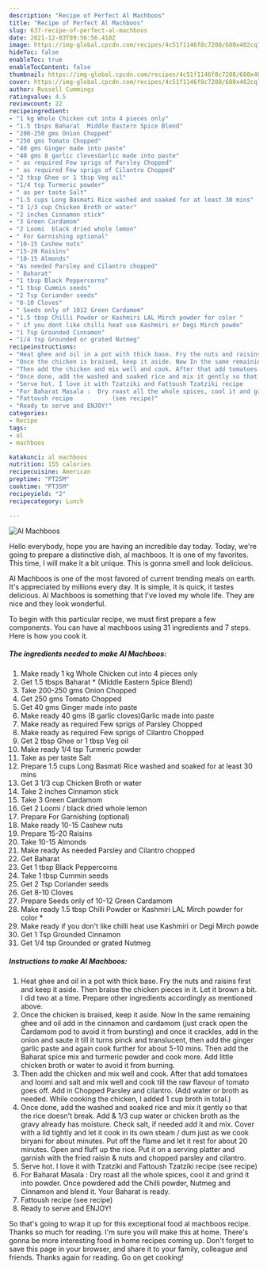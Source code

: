 ```yaml
---
description: "Recipe of Perfect Al Machboos"
title: "Recipe of Perfect Al Machboos"
slug: 637-recipe-of-perfect-al-machboos
date: 2021-12-03T09:56:56.410Z
image: https://img-global.cpcdn.com/recipes/4c51f1146f8c7208/680x482cq70/al-machboos-recipe-main-photo.jpg
hideToc: false
enableToc: true
enableTocContent: false
thumbnail: https://img-global.cpcdn.com/recipes/4c51f1146f8c7208/680x482cq70/al-machboos-recipe-main-photo.jpg
cover: https://img-global.cpcdn.com/recipes/4c51f1146f8c7208/680x482cq70/al-machboos-recipe-main-photo.jpg
author: Russell Cummings
ratingvalue: 4.5
reviewcount: 22
recipeingredient:
- "1 kg Whole Chicken cut into 4 pieces only"
- "1.5 tbsps Baharat  Middle Eastern Spice Blend"
- "200-250 gms Onion Chopped"
- "250 gms Tomato Chopped"
- "40 gms Ginger made into paste"
- "40 gms 8 garlic clovesGarlic made into paste"
- " as required Few sprigs of Parsley Chopped"
- " as required Few sprigs of Cilantro Chopped"
- "2 tbsp Ghee or 1 tbsp Veg oil"
- "1/4 tsp Turmeric powder"
- " as per taste Salt"
- "1.5 cups Long Basmati Rice washed and soaked for at least 30 mins"
- "3 1/3 cup Chicken Broth or water"
- "2 inches Cinnamon stick"
- "3 Green Cardamom"
- "2 Loomi  black dried whole lemon"
- " For Garnishing optional"
- "10-15 Cashew nuts"
- "15-20 Raisins"
- "10-15 Almonds"
- "As needed Parsley and Cilantro chopped"
- " Baharat"
- "1 tbsp Black Peppercorns"
- "1 tbsp Cummin seeds"
- "2 Tsp Coriander seeds"
- "8-10 Cloves"
- " Seeds only of 1012 Green Cardamom"
- "1.5 tbsp Chilli Powder or Kashmiri LAL Mirch powder for color "
- " if you dont like chilli heat use Kashmiri or Degi Mirch powde"
- "1 Tsp Grounded Cinnamon"
- "1/4 tsp Grounded or grated Nutmeg"
recipeinstructions:
- "Heat ghee and oil in a pot with thick base. Fry the nuts and raisins first and keep it aside. Then braise the chicken pieces in it. Let it brown a bit. I did two at a time. Prepare other ingredients accordingly as mentioned above."
- "Once the chicken is braised, keep it aside. Now In the same remaining ghee and oil add in the cinnamon and cardamom (just crack open the Cardamom pod to avoid it from bursting) and once it crackles, add in the onion and saute it till it turns pinck and translucent, then add the ginger garlic paste and again cook further for about 5-10 mins. Then add the Baharat spice mix and turmeric powder and cook more. Add little chicken broth or water to avoid it from burning."
- "Then add the chicken and mix well and cook. After that add tomatoes and loomi and salt and mix well and cook till the raw flavour of tomato goes off. Add in Chopped Parsley and cilantro. (Add water or broth as needed. While cooking the chicken, I added 1 cup broth in total.)"
- "Once done, add the washed and soaked rice and mix it gently so that the rice doesn&#39;t break. Add & 1/3 cup water or chicken broth as the gravy already has moisture. Check salt, if needed add it and mix. Cover with a lid tightly and let it cook in its own steam / dum just as we cook biryani for about minutes. Put off the flame and let it rest for about 20 minutes. Open and fluff up the rice. Put it on a serving platter and garnish with the fried raisin & nuts and chopped parsley and cilantro."
- "Serve hot. I love it with Tzatziki and Fattoush Tzatziki recipe           (see recipe)"
- "For Baharat Masala :  Dry roast all the whole spices, cool it and grind it into powder. Once powdered add the Chilli powder, Nutmeg and Cinnamon and blend it. Your Baharat is ready."
- "Fattoush recipe           (see recipe)"
- "Ready to serve and ENJOY!"
categories:
- Recipe
tags:
- al
- machboos

katakunci: al machboos 
nutrition: 155 calories
recipecuisine: American
preptime: "PT25M"
cooktime: "PT35M"
recipeyield: "2"
recipecategory: Lunch

---
```



![Al Machboos](https://img-global.cpcdn.com/recipes/4c51f1146f8c7208/680x482cq70/al-machboos-recipe-main-photo.jpg)

Hello everybody, hope you are having an incredible day today. Today, we're going to prepare a distinctive dish, al machboos. It is one of my favorites. This time, I will make it a bit unique. This is gonna smell and look delicious.

Al Machboos is one of the most favored of current trending meals on earth. It's appreciated by millions every day. It is simple, it is quick, it tastes delicious. Al Machboos is something that I've loved my whole life. They are nice and they look wonderful.




To begin with this particular recipe, we must first prepare a few components. You can have al machboos using 31 ingredients and 7 steps. Here is how you cook it.

<!--inarticleads1-->

##### The ingredients needed to make Al Machboos:

1. Make ready 1 kg Whole Chicken cut into 4 pieces only
1. Get 1.5 tbsps Baharat * (Middle Eastern Spice Blend)
1. Take 200-250 gms Onion Chopped
1. Get 250 gms Tomato Chopped
1. Get 40 gms Ginger made into paste
1. Make ready 40 gms (8 garlic cloves)Garlic made into paste
1. Make ready  as required Few sprigs of Parsley Chopped
1. Make ready  as required Few sprigs of Cilantro Chopped
1. Get 2 tbsp Ghee or 1 tbsp Veg oil
1. Make ready 1/4 tsp Turmeric powder
1. Take  as per taste Salt
1. Prepare 1.5 cups Long Basmati Rice washed and soaked for at least 30 mins
1. Get 3 1/3 cup Chicken Broth or water
1. Take 2 inches Cinnamon stick
1. Take 3 Green Cardamom
1. Get 2 Loomi / black dried whole lemon
1. Prepare  For Garnishing (optional)
1. Make ready 10-15 Cashew nuts
1. Prepare 15-20 Raisins
1. Take 10-15 Almonds
1. Make ready As needed Parsley and Cilantro chopped
1. Get  Baharat
1. Get 1 tbsp Black Peppercorns
1. Take 1 tbsp Cummin seeds
1. Get 2 Tsp Coriander seeds
1. Get 8-10 Cloves
1. Prepare  Seeds only of 10-12 Green Cardamom
1. Make ready 1.5 tbsp Chilli Powder or Kashmiri LAL Mirch powder for color *
1. Make ready  if you don&#39;t like chilli heat use Kashmiri or Degi Mirch powde
1. Get 1 Tsp Grounded Cinnamon
1. Get 1/4 tsp Grounded or grated Nutmeg




<!--inarticleads2-->

##### Instructions to make Al Machboos:

1. Heat ghee and oil in a pot with thick base. Fry the nuts and raisins first and keep it aside. Then braise the chicken pieces in it. Let it brown a bit. I did two at a time. Prepare other ingredients accordingly as mentioned above.
1. Once the chicken is braised, keep it aside. Now In the same remaining ghee and oil add in the cinnamon and cardamom (just crack open the Cardamom pod to avoid it from bursting) and once it crackles, add in the onion and saute it till it turns pinck and translucent, then add the ginger garlic paste and again cook further for about 5-10 mins. Then add the Baharat spice mix and turmeric powder and cook more. Add little chicken broth or water to avoid it from burning.
1. Then add the chicken and mix well and cook. After that add tomatoes and loomi and salt and mix well and cook till the raw flavour of tomato goes off. Add in Chopped Parsley and cilantro. (Add water or broth as needed. While cooking the chicken, I added 1 cup broth in total.)
1. Once done, add the washed and soaked rice and mix it gently so that the rice doesn&#39;t break. Add & 1/3 cup water or chicken broth as the gravy already has moisture. Check salt, if needed add it and mix. Cover with a lid tightly and let it cook in its own steam / dum just as we cook biryani for about minutes. Put off the flame and let it rest for about 20 minutes. Open and fluff up the rice. Put it on a serving platter and garnish with the fried raisin & nuts and chopped parsley and cilantro.
1. Serve hot. I love it with Tzatziki and Fattoush Tzatziki recipe           (see recipe)
1. For Baharat Masala :  Dry roast all the whole spices, cool it and grind it into powder. Once powdered add the Chilli powder, Nutmeg and Cinnamon and blend it. Your Baharat is ready.
1. Fattoush recipe           (see recipe)
1. Ready to serve and ENJOY!



So that's going to wrap it up for this exceptional food al machboos recipe. Thanks so much for reading. I'm sure you will make this at home. There's gonna be more interesting food in home recipes coming up. Don't forget to save this page in your browser, and share it to your family, colleague and friends. Thanks again for reading. Go on get cooking!
